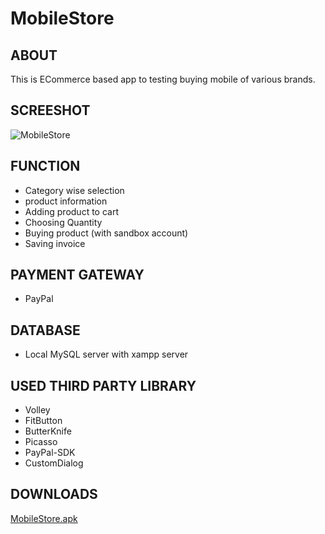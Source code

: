 # MobileStore

## ABOUT
This is ECommerce based app to testing buying mobile of various brands.

## SCREESHOT
![MobileStore](https://user-images.githubusercontent.com/44651301/105285190-eac8ef80-5bd9-11eb-98fc-64875ccde8eb.gif)

## FUNCTION
* Category wise selection
* product information
* Adding product to cart
* Choosing Quantity
* Buying product (with sandbox account)
* Saving invoice

## PAYMENT GATEWAY
* PayPal

## DATABASE
* Local MySQL server with xampp server

## USED THIRD PARTY LIBRARY
* Volley
* FitButton
* ButterKnife
* Picasso
* PayPal-SDK
* CustomDialog

## DOWNLOADS
[MobileStore.apk](https://ff1rsplje6f0zamv3oeygg-on.drv.tw/GitHub/Anilpatil40/MobileStore.apk)
